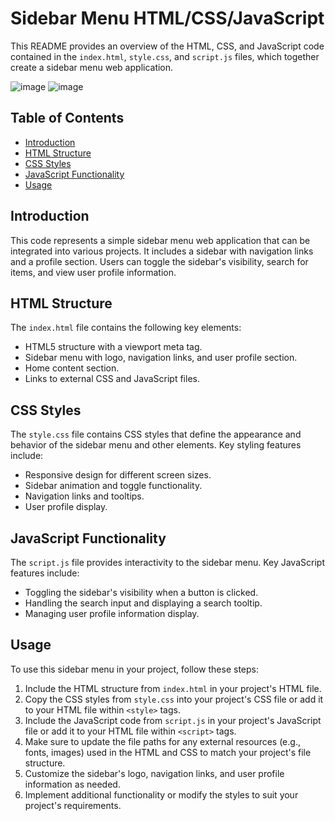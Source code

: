 # Sidebar Menu HTML/CSS/JavaScript

This README provides an overview of the HTML, CSS, and JavaScript code contained in the `index.html`, `style.css`, and `script.js` files, which together create a sidebar menu web application.

![image](https://github.com/OluwafisayoIbrahim/Responsive-Side-Navigation-Bar/assets/78263397/b1db7a87-7930-40fb-8e61-4dd4a4045b44)    ![image](https://github.com/OluwafisayoIbrahim/Responsive-Side-Navigation-Bar/assets/78263397/06d896c0-9db3-495c-872f-f3563ad4ad24)



## Table of Contents

- [Introduction](#introduction)
- [HTML Structure](#html-structure)
- [CSS Styles](#css-styles)
- [JavaScript Functionality](#javascript-functionality)
- [Usage](#usage)

## Introduction

This code represents a simple sidebar menu web application that can be integrated into various projects. It includes a sidebar with navigation links and a profile section. Users can toggle the sidebar's visibility, search for items, and view user profile information.

## HTML Structure

The `index.html` file contains the following key elements:

- HTML5 structure with a viewport meta tag.
- Sidebar menu with logo, navigation links, and user profile section.
- Home content section.
- Links to external CSS and JavaScript files.

## CSS Styles

The `style.css` file contains CSS styles that define the appearance and behavior of the sidebar menu and other elements. Key styling features include:

- Responsive design for different screen sizes.
- Sidebar animation and toggle functionality.
- Navigation links and tooltips.
- User profile display.

## JavaScript Functionality

The `script.js` file provides interactivity to the sidebar menu. Key JavaScript features include:

- Toggling the sidebar's visibility when a button is clicked.
- Handling the search input and displaying a search tooltip.
- Managing user profile information display.

## Usage

To use this sidebar menu in your project, follow these steps:

1. Include the HTML structure from `index.html` in your project's HTML file.
2. Copy the CSS styles from `style.css` into your project's CSS file or add it to your HTML file within `<style>` tags.
3. Include the JavaScript code from `script.js` in your project's JavaScript file or add it to your HTML file within `<script>` tags.
4. Make sure to update the file paths for any external resources (e.g., fonts, images) used in the HTML and CSS to match your project's file structure.
5. Customize the sidebar's logo, navigation links, and user profile information as needed.
6. Implement additional functionality or modify the styles to suit your project's requirements.

